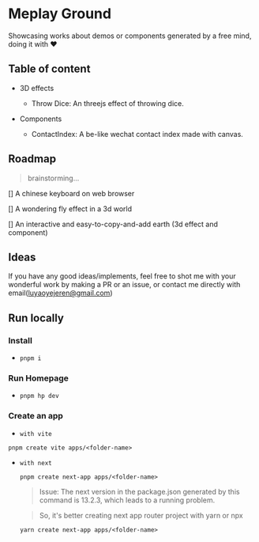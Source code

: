 # Meplay Ground

Showcasing works about demos or components generated by a free mind, doing it with ❤️

## Table of content

- 3D effects

  - Throw Dice: An threejs effect of throwing dice.

- Components

  - ContactIndex: A be-like wechat contact index made with canvas.

## Roadmap

> brainstorming...

[] A chinese keyboard on web browser

[] A wondering fly effect in a 3d world

[] An interactive and easy-to-copy-and-add earth (3d effect and component)

## Ideas

If you have any good ideas/implements, feel free to shot me with your wonderful work by making a PR or an issue, or contact me directly with email(luyaoyejeren@gmail.com)

## Run locally

### Install

- `pnpm i`

### Run Homepage

- `pnpm hp dev`

### Create an app

- `with vite`

`pnpm create vite apps/<folder-name>`

- `with next`

  `pnpm create next-app apps/<folder-name>`

  > Issue: The next version in the package.json generated by this command is 13.2.3, which leads to a running problem.

  > So, it's better creating next app router project with yarn or npx

  `yarn create next-app apps/<folder-name>`
